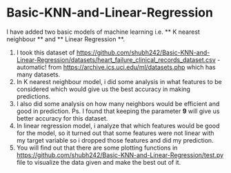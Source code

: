 # Basic-KNN-and-Linear-Regression

I have added two basic models of machine learning i.e. ** K nearest neighbour ** and ** Linear Regression **.
1.  I took this dataset of https://github.com/shubh242/Basic-KNN-and-Linear-Regression/datasets/heart_failure_clinical_records_dataset.csv - automatic! from https://archive.ics.uci.edu/ml/datasets.php which has many datasets.  
2.  In K nearest neighbour model, i did some analysis in what features to be considered which would give us the best accuracy in making predictions.
3.  I also did some analysis on how many neighbors would be efficient and good in prediction. Ps. I found that keeping the parameter **9** will give us better accuracy for this dataset.
4.  In linear regression model, i analyze that which features would be good for the model, so it turned out that some features were not linear with my target variable so i dropped those features and did my prediction.
5.  You will find out that there are some plotting functions in https://github.com/shubh242/Basic-KNN-and-Linear-Regression/test.py file to visualize the data given and make the best out of it.
